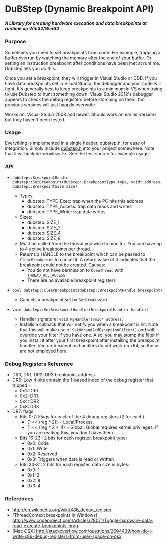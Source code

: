 # DuBStep (Dynamic Breakpoint API)
##### A Library for creating hardware execution and data breakpoints at runtime on Win32/Win64

### Purpose

Sometimes you need to set breakpoints from code. For example, trapping a buffer overrun by watching the memory after the end of your buffer. Or setting an instruction breakpoint after conditions have been met at runtime. Dubstep lets you do this.

Once you set a breakpoint, they will trigger in Visual Studio or CDB. If you have data breakpoints set in Visual Studio, the debugger and your code will fight. It's generally best to keep breakpoints to a minimum in VS when trying to use Dubstep to hunt something down. Visual Studio 2012's debugger appears to check the debug registers before stomping on them, but previous versions will just happily overwrite.

Works on: Visual Studio 2008 and newer. Should work on earlier versions, but they haven't been tested.

### Usage
Everything is implemented in a single header, dubstep.h, for ease of integration.
Simply include [dubstep.h](https://github.com/justinboswell/dubstep/raw/master/inc/dubstep.h) into your project somewhere. Note that it will include `<windows.h>`.
See the test source for example usage.

### API

* `dubstep::BreakpointHandle dubstep::SetBreakpoint(dubstep::BreakpointType type, void* address, dubstep::BreakpointSize size)`
	* Types:
		* dubstep::TYPE_Exec:   trap when the PC hits this address
		* dubstep::TYPE_Access: trap data reads and writes
		* dubstep::TYPE_Write:  trap data writes
	* Sizes:
		* dubstep::SIZE_1
		* dubstep::SIZE_2
		* dubstep::SIZE_4
		* dubstep::SIZE_8
	* Must be called from the thread you wish to monitor. You can have up to 4 active breakpoints per thread.
	* Returns a HANDLE to the breakpoint which can be passed to `ClearBreakpoint` to cancel it. A return value of 0 indicates that the breakpoint could not be created. Causes:
		* You do not have permission to `OpenThread` with `THREAD_ALL_ACCESS`
		* There are no available breakpoint registers
	
* `bool dubstep::ClearBreakpoint(dubstep::BreakpointHandle breakpoint)`
	* Cancels a breakpoint set by `SetBreakpoint`.

* `void dubstep::SetBreakpointHandler(BreakpointHandler handler)`
	* Handler signature: `void MyHandler(void* address)` 
	* Installs a callback that will notify you when a breakpoint is hit. Note that this will make use of `SetUnhandledExceptionFilter()` and will override your filter if you have one. Also, you may stomp the filter if you install it after your first breakpoint after installing the breakpoint handler. Vectored exception handlers do not work on x64, so those are not employed here.

### Debug Registers Reference
* DR0, DR1, DR2, DR3 breakpoint address
* DR6: Low 4 bits contain the 1-based index of the debug register that tripped
	* 0x1: DR0
	* 0x2: DR1
	* 0x4: DR2
	* 0x8: DR3
* DR7: flags:
	* Bits 0-7: Flags for each of the 4 debug registers (2 for each). 
		* (1 << (reg * 2)) = Local/Process, 
		* (1 << (reg * 2 + 1)) = Global. Global requires kernel privileges. If you are reading this, you don't have them.
	* Bits 16-23 :  2 bits for each register, breakpoint type:
		* 0x0: Code
		* 0x1: Write
		* 0x2: Reserved
		* 0x3: Triggers when data is read or written
	* Bits 24-31: 2 bits for each register, data size in bytes:
		* 0x0: 1
		* 0x1: 2
		* 0x2: 8
		* 0x3: 4

### References
* http://en.wikipedia.org/wiki/X86_debug_register
* [ThreadContext breakpoints in Windows] http://www.codeproject.com/Articles/28071/Toggle-hardware-data-read-execute-breakpoints-prog
* [Mac OSX] http://stackoverflow.com/questions/2604439/how-do-i-write-x86-debug-registers-from-user-space-on-osx

